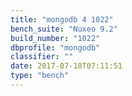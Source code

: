 ```yaml
---
title: "mongodb 4 1022"
bench_suite: "Nuxeo 9.2"
build_number: "1022"
dbprofile: "mongodb"
classifier: ""
date: 2017-07-18T07:11:51
type: "bench"
---
```

